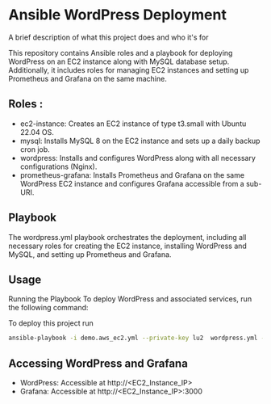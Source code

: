 
# Ansible WordPress Deployment

A brief description of what this project does and who it's for


This repository contains Ansible roles and a playbook for deploying WordPress on an EC2 instance along with MySQL database setup. Additionally, it includes roles for managing EC2 instances and setting up Prometheus and Grafana on the same machine.




## Roles :


* ec2-instance: Creates an EC2 instance of type t3.small with Ubuntu 22.04 OS.
* mysql: Installs MySQL 8 on the EC2 instance and sets up a daily backup cron job.
* wordpress: Installs and configures WordPress along with all necessary configurations (Nginx).
* prometheus-grafana: Installs Prometheus and Grafana on the same WordPress    EC2 instance and configures Grafana accessible from a sub-URI.







## Playbook
The wordpress.yml playbook orchestrates the deployment, including all necessary roles for creating the EC2 instance, installing WordPress and MySQL, and setting up Prometheus and Grafana.

## Usage
Running the Playbook
To deploy WordPress and associated services, run the following command:

To deploy this project run

```bash
ansible-playbook -i demo.aws_ec2.yml --private-key lu2  wordpress.yml -e "@all.yml"
```


## Accessing WordPress and Grafana

* WordPress: Accessible at http://<EC2_Instance_IP>
* Grafana: Accessible at http://<EC2_Instance_IP>:3000


